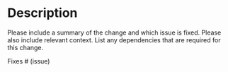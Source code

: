# Description

Please include a summary of the change and which issue is fixed.
Please also include relevant context.
List any dependencies that are required for this change.

Fixes # (issue)
